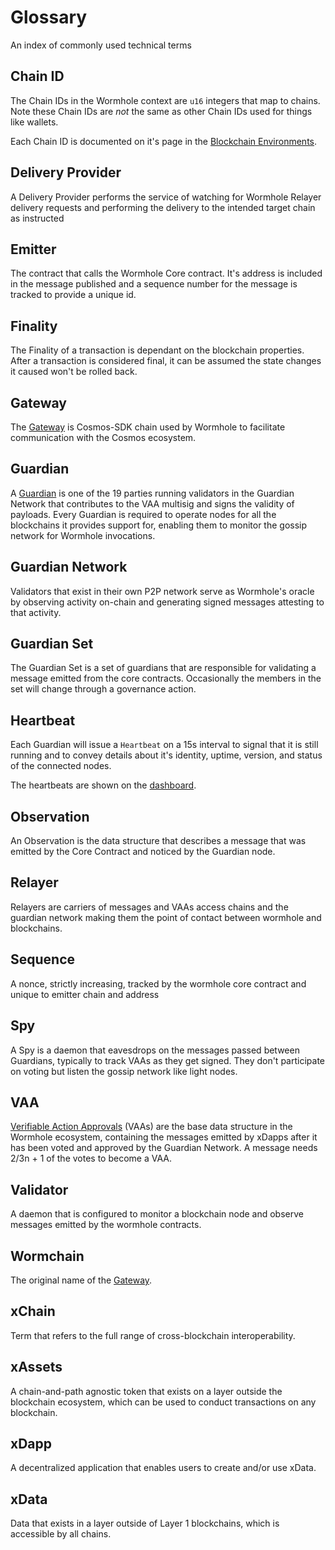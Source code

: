 # Glossary

<!-- Please make sure these are sorted  -->

An index of commonly used technical terms


## Chain ID

The Chain IDs in the Wormhole context are `u16` integers that map to chains. Note these Chain IDs are _not_ the same as other Chain IDs used for things like wallets.

Each Chain ID is documented on it's page in the [Blockchain Environments](./environments/README.md).

## Delivery Provider

A Delivery Provider performs the service of watching for Wormhole Relayer delivery requests and performing the delivery to the intended target chain as instructed

## Emitter

The contract that calls the Wormhole Core contract. It's address is included in the message published and a sequence number for the message is tracked to provide a unique id.

## Finality

The Finality of a transaction is dependant on the blockchain properties. After a transaction is considered final, it can be assumed the state changes it caused won't be rolled back. 

## Gateway

The [Gateway](./components/gateway.md) is Cosmos-SDK chain used by Wormhole to facilitate communication with the Cosmos ecosystem.

## Guardian

A [Guardian](./components/guardian.md) is one of the 19 parties running validators in the Guardian Network that contributes to the VAA multisig and signs the validity of payloads.
Every Guardian is required to operate nodes for all the blockchains it provides support for, enabling them to monitor the gossip network for Wormhole invocations.

## Guardian Network

Validators that exist in their own P2P network serve as Wormhole's oracle by observing activity on-chain and generating signed messages attesting to that activity. 

## Guardian Set

The Guardian Set is a set of guardians that are responsible for validating a message emitted from the core contracts. Occasionally the members in the set will change through a governance action. 

## Heartbeat

Each Guardian will issue a `Heartbeat` on a 15s interval to signal that it is still running and to convey details about it's identity, uptime, version, and status of the connected nodes. 

The heartbeats are shown on the [dashboard](https://wormhole-foundation.github.io/wormhole-dashboard/).

## Observation

An Observation is the data structure that describes a message that was emitted by the Core Contract and noticed by the Guardian node.

## Relayer

Relayers are carriers of messages and VAAs access chains and the guardian network making them the point of contact between wormhole and blockchains.

## Sequence

A nonce, strictly increasing, tracked by the wormhole core contract and unique to emitter chain and address 

## Spy

A Spy is a daemon that eavesdrops on the messages passed between Guardians, typically to track VAAs as they get signed. They don't participate on voting but listen the gossip network like light nodes.

## VAA

[Verifiable Action Approvals](./components/vaa.md) (VAAs) are the base data structure in the Wormhole ecosystem, containing the messages emitted by xDapps after it has been voted and approved by the Guardian Network. A message needs 2/3n + 1 of the votes to become a VAA.

## Validator 

A daemon that is configured to monitor a blockchain node and observe messages emitted by the wormhole contracts.

## Wormchain

The original name of the [Gateway](#gateway).

## xChain

Term that refers to the full range of cross-blockchain interoperability.

## xAssets

A chain-and-path agnostic token that exists on a layer outside the blockchain ecosystem, which can be used to conduct transactions on any blockchain.

## xDapp

A decentralized application that enables users to create and/or use xData.

## xData

Data that exists in a layer outside of Layer 1 blockchains, which is accessible by all chains.

